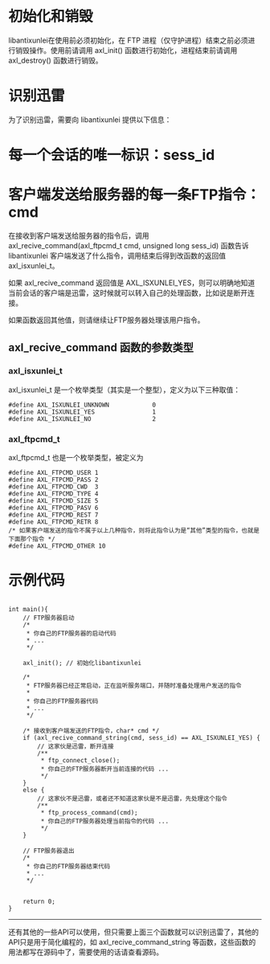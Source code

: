 # 初始化和销毁 #

libantixunlei在使用前必须初始化，在 FTP 进程（仅守护进程）结束之前必须进行销毁操作。使用前请调用 axl\_init() 函数进行初始化，进程结束前请调用 axl\_destroy() 函数进行销毁。

# 识别迅雷 #

为了识别迅雷，需要向 libantixunlei 提供以下信息：

# 每一个会话的唯一标识：sess\_id
# 客户端发送给服务器的每一条FTP指令：cmd

在接收到客户端发送给服务器的指令后，调用 axl\_recive\_command(axl\_ftpcmd\_t cmd, unsigned long sess\_id) 函数告诉 libantixunlei 客户端发送了什么指令，调用结束后得到改函数的返回值 axl\_isxunlei\_t。

如果 axl\_recive\_command 返回值是 AXL\_ISXUNLEI\_YES，则可以明确地知道当前会话的客户端是迅雷，这时候就可以转入自己的处理函数，比如说是断开连接。

如果函数返回其他值，则请继续让FTP服务器处理该用户指令。

## axl\_recive\_command 函数的参数类型 ##

### axl\_isxunlei\_t ###
axl\_isxunlei\_t 是一个枚举类型（其实是一个整型），定义为以下三种取值：

```
#define AXL_ISXUNLEI_UNKNOWN            0
#define AXL_ISXUNLEI_YES                1
#define AXL_ISXUNLEI_NO                 2
```


### axl\_ftpcmd\_t ###
axl\_ftpcmd\_t 也是一个枚举类型，被定义为

```
#define AXL_FTPCMD_USER 1
#define AXL_FTPCMD_PASS 2
#define AXL_FTPCMD_CWD  3
#define AXL_FTPCMD_TYPE 4
#define AXL_FTPCMD_SIZE 5
#define AXL_FTPCMD_PASV 6
#define AXL_FTPCMD_REST 7
#define AXL_FTPCMD_RETR 8
/* 如果客户端发送的指令不属于以上几种指令，则将此指令认为是“其他”类型的指令，也就是下面那个指令 */
#define AXL_FTPCMD_OTHER 10
```

# 示例代码 #
```

int main(){
	// FTP服务器启动
	/*
	 * 你自己的FTP服务器的启动代码
	 * ...
	 */
	
	axl_init();	// 初始化libantixunlei
	
	/*
	 * FTP服务器已经正常启动，正在监听服务端口，并随时准备处理用户发送的指令
	 * 
	 * 你自己的FTP服务器代码 
	 * ... 
	 */

	/* 接收到客户端发送的FTP指令，char* cmd */
	if (axl_recive_command_string(cmd, sess_id) == AXL_ISXUNLEI_YES) {
		// 这家伙是迅雷，断开连接
		/**
		 * ftp_connect_close();
		 * 你自己的FTP服务器断开当前连接的代码 ...
		 */
	}
	else {
		// 这家伙不是迅雷，或者还不知道这家伙是不是迅雷，先处理这个指令
		/**
		 * ftp_process_command(cmd);
		 * 你自己的FTP服务器处理当前指令的代码 ...
		 */
	}
		
	// FTP服务器退出
	/*
	 * 你自己的FTP服务器结束代码
	 * ...
	 */
	
	
	return 0;
}

```



---


还有其他的一些API可以使用，但只需要上面三个函数就可以识别迅雷了，其他的API只是用于简化编程的，如 axl\_recive\_command\_string 等函数，这些函数的用法都写在源码中了，需要使用的话请查看源码。